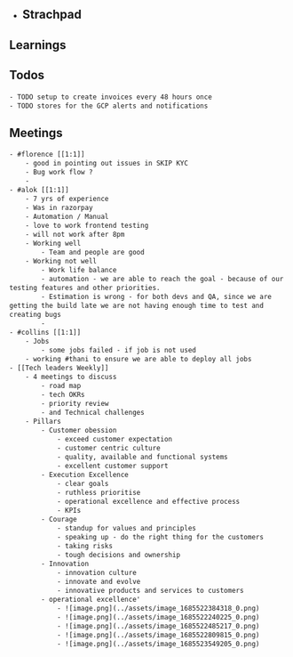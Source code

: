 - ## Strachpad
## Learnings
## Todos
	- TODO setup to create invoices every 48 hours once
	- TODO stores for the GCP alerts and notifications
## Meetings
	- #florence [[1:1]]
		- good in pointing out issues in SKIP KYC
		- Bug work flow ?
		-
	- #alok [[1:1]]
		- 7 yrs of experience
		- Was in razorpay
		- Automation / Manual
		- love to work frontend testing
		- will not work after 8pm
		- Working well
			- Team and people are good
		- Working not well
			- Work life balance
			- automation - we are able to reach the goal - because of our testing features and other priorities.
			- Estimation is wrong - for both devs and QA, since we are getting the build late we are not having enough time to test and creating bugs
			-
	- #collins [[1:1]]
		- Jobs
			- some jobs failed - if job is not used
		- working #thani to ensure we are able to deploy all jobs
	- [[Tech leaders Weekly]]
		- 4 meetings to discuss
			- road map
			- tech OKRs
			- priority review
			- and Technical challenges
		- Pillars
			- Customer obession
				- exceed customer expectation
				- customer centric culture
				- quality, available and functional systems
				- excellent customer support
			- Execution Excellence
				- clear goals
				- ruthless prioritise
				- operational excellence and effective process
				- KPIs
			- Courage
				- standup for values and principles
				- speaking up - do the right thing for the customers
				- taking risks
				- tough decisions and ownership
			- Innovation
				- innovation culture
				- innovate and evolve
				- innovative products and services to customers
			- operational excellence'
				- ![image.png](../assets/image_1685522384318_0.png)
				- ![image.png](../assets/image_1685522240225_0.png)
				- ![image.png](../assets/image_1685522485217_0.png)
				- ![image.png](../assets/image_1685522809815_0.png)
				- ![image.png](../assets/image_1685523549205_0.png)